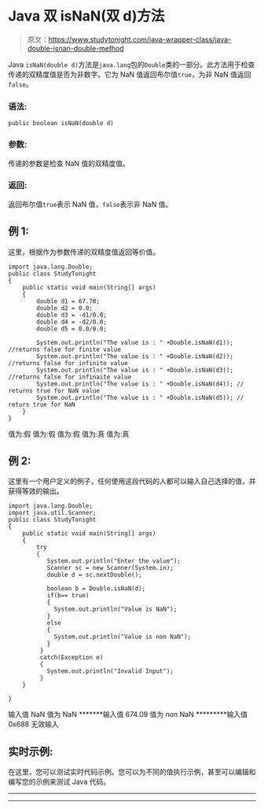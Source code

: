 # Java 双 isNaN(双 d)方法

> 原文：<https://www.studytonight.com/java-wrapper-class/java-double-isnan-double-method>

Java `isNaN(double d)`方法是`java.lang`包的`Double`类的一部分。此方法用于检查传递的双精度值是否为非数字。它为 NaN 值返回布尔值`true`，为非 NaN 值返回`false`。

### 语法:

```
public boolean isNaN(double d) 
```

### 参数:

传递的参数是检查 NaN 值的双精度值。

### 返回:

返回布尔值`true`表示 NaN 值，`false`表示非 NaN 值。

## 例 1:

这里，根据作为参数传递的双精度值返回等价值。

```
import java.lang.Double;
public class StudyTonight
{  
    public static void main(String[] args) 
    {  
        double d1 = 67.78;  
        double d2 = 0.0; 
        double d3 = -d1/0.0;
        double d4 = -d2/0.0;
        double d5 = 0.0/0.0;

        System.out.println("The value is : " +Double.isNaN(d1)); //returns false for finite value  
        System.out.println("The value is : " +Double.isNaN(d2)); //returns false for infinite value 
        System.out.println("The value is : " +Double.isNaN(d3)); //returns false for infinaite value 
        System.out.println("The value is : " +Double.isNaN(d4)); // returns true for NaN value
        System.out.println("The value is : " +Double.isNaN(d5)); // returs true for NaN      
    }   
} 
```

值为:假
值为:假
值为:假
值为:真
值为:真

## 例 2:

这里有一个用户定义的例子，任何使用这段代码的人都可以输入自己选择的值，并获得等效的输出。

```
import java.lang.Double;
import java.util.Scanner;
public class StudyTonight
{  
    public static void main(String[] args) 
    {  
        try
        {
           System.out.println("Enter the value");
           Scanner sc = new Scanner(System.in);
           double d = sc.nextDouble();

           boolean b = Double.isNaN(d);
           if(b== true)
           {
             System.out.println("Value is NaN");
           }
           else
           {
             System.out.println("Value is non NaN");
           }
         }         
         catch(Exception e)
         {
           System.out.println("Invalid Input");
         }        
    }

} 
```

输入值
NaN
值为 NaN
*******输入值
674.09
值为 non NaN
*********输入值
0x688
无效输入

## 实时示例:

在这里，您可以测试实时代码示例。您可以为不同的值执行示例，甚至可以编辑和编写您的示例来测试 Java 代码。

* * *

* * *